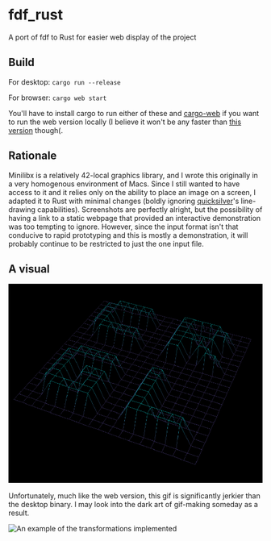 # fdf_rust
A port of fdf to Rust for easier web display of the project

## Build

For desktop:
`cargo run --release`

For browser:
`cargo web start`

You'll have to install cargo to run either of these and [cargo-web](https://docs.rs/crate/cargo-web/0.6.14) if you want to run the web version locally (I believe it won't be any faster than [this version](https://crgl.dev/rust/fdf/) though(.

## Rationale

Minilibx is a relatively 42-local graphics library, and I wrote this originally in a very homogenous environment of Macs. Since I still wanted to have access to it and it relies only on the ability to place an image on a screen, I adapted it to Rust with minimal changes (boldly ignoring [quicksilver](https://docs.rs/quicksilver/0.3.20/quicksilver/)'s line-drawing capabilities). Screenshots are perfectly alright, but the possibility of having a link to a static webpage that provided an interactive demonstration was too tempting to ignore. However, since the input format isn't that conducive to rapid prototyping and this is mostly a demonstration, it will probably continue to be restricted to just the one input file.

## A visual

![A flattering perspective on my name](static/fdf_crgl.png)

Unfortunately, much like the web version, this gif is significantly jerkier than the desktop binary. I may look into the dark art of gif-making someday as a result.

![An example of the transformations implemented](static/fdf_crgl.gif)
